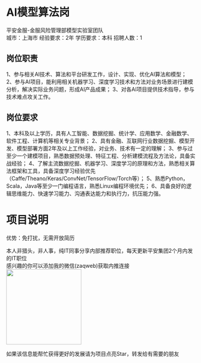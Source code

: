 # AI模型算法岗
平安金服-金服风险管理部模型实验室团队  
城市：上海市 经验要求：2年 学历要求：本科  招聘人数：1

## 岗位职责
1、参与相关AI技术、算法和平台研发工作，设计、实现、优化AI算法和模型；
 2、参与AI项目，能利用相关机器学习、深度学习技术和方法对业务场景进行建模分析，解决实际业务问题，形成AI产品成果；
 3、对各AI项目提供技术指导，参与技术难点攻关工作。

## 岗位要求
1、本科及以上学历，具有人工智能、数据挖掘、统计学、应用数学、金融数学、软件工程、计算机等相关专业背景；
 2、具有金融、互联网行业数据挖掘、模型开发、模型部署方面2年及以上工作经验，对业务、技术有一定的理解；
 3、参与过至少一个建模项目，熟悉数据预处理、特征工程、分析建模流程及方法论，具备实战经验；
 4、了解主流数据挖掘、机器学习、深度学习的原理和方法，熟悉相关算法框架和工具，具备深度学习经验优先（Caffe/Theano/Keras/ConvNet/TensorFlow/Torch等）；
 5、熟悉Python，Scala，Java等至少一门编程语言，熟悉Linux编程环境优先；
 6、具备良好的逻辑思维能力、快速学习能力、沟通表达能力和执行力，抗压能力强。

# 项目说明

优势：免打扰，无需开放简历

本人非猎头，非人事，纯IT同事分享内部推荐职位，每天更新平安集团2个月内发的IT职位  
感兴趣的你可以添加我的微信(zaqweb)获取内推连接  
<img src="https://github.com/zaqweb/PA-IT-JOBS/blob/master/WechatICode.jpeg"  height="200" width="200">

如果该信息能帮忙获得更好的发展请为项目点亮Star，转发给有需要的朋友




